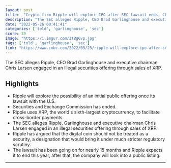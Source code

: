 ```yaml
---
layout: post
title:  "Crypto firm Ripple will explore IPO after SEC lawsuit ends, CEO says"
description: "The SEC alleges Ripple, CEO Brad Garlinghouse and executive chairman Chris Larsen engaged in an illegal securities offering through sales of XRP."
date: "2022-05-26 00:41:41"
categories: ['told', 'garlinghouse', 'sec']
score: 39
image: "https://i.imgur.com/ZtBg6vp.jpg"
tags: ['told', 'garlinghouse', 'sec']
link: "https://www.cnbc.com/2022/05/25/ripple-will-explore-ipo-after-sec-lawsuit-ends-ceo-says.html"
---
```


The SEC alleges Ripple, CEO Brad Garlinghouse and executive chairman Chris Larsen engaged in an illegal securities offering through sales of XRP.

## Highlights

- Ripple will explore the possibility of an initial public offering once its lawsuit with the U.S.
- Securities and Exchange Commission has ended.
- Ripple uses XRP, the world's sixth-largest cryptocurrency, to facilitate cross-border payments.
- The SEC alleges Ripple, Garlinghouse and executive chairman Chris Larsen engaged in an illegal securities offering through sales of XRP.
- Ripple has argued that the digital coin should not be treated as a security, a designation that would bring it under much stricter regulatory scrutiny.
- The lawsuit has been going on for nearly 15 months and Ripple expects it to end this year, after that, the company will look into a public listing.

---
